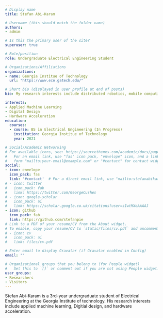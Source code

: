 ```yaml
---
# Display name
title: Stefan Abi-Karam

# Username (this should match the folder name)
authors:
- admin

# Is this the primary user of the site?
superuser: true

# Role/position
role: Undergraduate Electrical Engineering Student

# Organizations/Affiliations
organizations:
- name: Georgia Institue of Technology
  url: "https://www.ece.gatech.edu/"

# Short bio (displayed in user profile at end of posts)
bio: My research interests include distributed robotics, mobile computing and programmable matter.

interests:
- Applied Machine Learning
- Digital Design
- Hardware Acceleration
education:
  courses:
  - course: BS in Electrical Engineering (In Progress)
    institution: Georgia Institue of Technology
    year: 2021

# Social/Academic Networking
# For available icons, see: https://sourcethemes.com/academic/docs/page-builder/#icons
#   For an email link, use "fas" icon pack, "envelope" icon, and a link in the
#   form "mailto:your-email@example.com" or "#contact" for contact widget.
social:
- icon: envelope
  icon_pack: fas
  link: '#contact'  # For a direct email link, use "mailto:stefanabikaram@gatech.edu".
# - icon: twitter
#   icon_pack: fab
#   link: https://twitter.com/GeorgeCushen
# - icon: google-scholar
#   icon_pack: ai
#   link: https://scholar.google.co.uk/citations?user=sIwtMXoAAAAJ
- icon: github
  icon_pack: fab
  link: https://github.com/stefanpie
# Link to a PDF of your resume/CV from the About widget.
# To enable, copy your resume/CV to `static/files/cv.pdf` and uncomment the lines below.
# - icon: cv
#   icon_pack: ai
#   link: files/cv.pdf

# Enter email to display Gravatar (if Gravatar enabled in Config)
email: ""

# Organizational groups that you belong to (for People widget)
#   Set this to `[]` or comment out if you are not using People widget.
user_groups:
- Researchers
- Visitors
---
```



Stefan Abi-Karam is a 3rd-year undergraduate student of Electrical Engineering at the Georgia Institute of technology. His research interests include applied machine learning, Digitial design, and hardware acceleration.